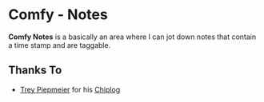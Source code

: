 Comfy - Notes
=============

**Comfy Notes** is a basically an area where I can jot down notes that contain a time stamp and are taggable.

Thanks To
---------

 * [Trey Piepmeier](http://treypiepmeier.com/) for his [Chiplog](http://treypiepmeier.com/code/chiplog/)
